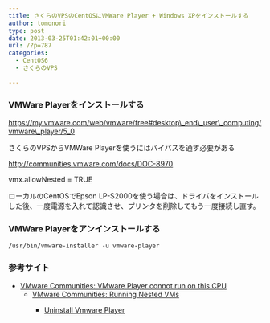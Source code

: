 ```yaml
---
title: さくらのVPSのCentOSにVMWare Player + Windows XPをインストールする
author: tomonori
type: post
date: 2013-03-25T01:42:01+00:00
url: /?p=787
categories:
  - CentOS6
  - さくらのVPS

---
```

### VMWare Playerをインストールする

https://my.vmware.com/web/vmware/free#desktop\_end\_user\_computing/vmware\_player/5_0

さくらのVPSからVMWare Playerを使うにはバイバスを通す必要がある
  
http://communities.vmware.com/docs/DOC-8970
  
vmx.allowNested = TRUE

ローカルのCentOSでEpson LP-S2000を使う場合は、ドライバをインストールした後、一度電源を入れて認識させ、プリンタを削除してもう一度接続し直す。

### VMWare Playerをアンインストールする

```:bash
/usr/bin/vmware-installer -u vmware-player
```

### 参考サイト

  * [VMware Communities: VMware Player connot run on this CPU][1] 
      * [VMware Communities: Running Nested VMs][2] 
          * [Uninstall Vmware Player][3]
  
            </u></p>

 [1]: http://communities.vmware.com/message/2000733
 [2]: http://communities.vmware.com/docs/DOC-8970
 [3]: http://www.netdip.com/uninstall-vmware-player-20d/